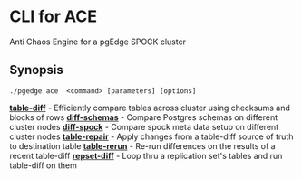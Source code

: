 # CLI for ACE
Anti Chaos Engine for a pgEdge SPOCK cluster

## Synopsis
    ./pgedge ace  <command> [parameters] [options]   

[**table-diff**](doc/ace-table-diff.md)     - Efficiently compare tables across cluster using checksums and blocks of rows
[**diff-schemas**](doc/ace-diff-schemas.md) - Compare Postgres schemas on different cluster nodes
[**diff-spock**](doc/ace-diff-spock.md)     - Compare spock meta data setup on different cluster nodes
[**table-repair**](doc/ace-table-repair.md) - Apply changes from a table-diff source of truth to destination table
[**table-rerun**](doc/ace-table-rerun.md)   - Re-run differences on the results of a recent table-diff
[**repset-diff**](doc/ace-repset-diff.md)   - Loop thru a replication set's tables and run table-diff on them

